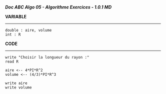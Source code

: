 ***Doc ABC Algo 05 - Algorithme Exercices - 1.0.1 MD***

**VARIABLE**
************
    double : aire, volume
    int : R

**CODE**
**********
    write "Choisir la longueur du rayon :"
    read R

    aire <-- 4*PI*R^2
    volume <-- (4/3)*PI*R^3

    write aire
    write volume
